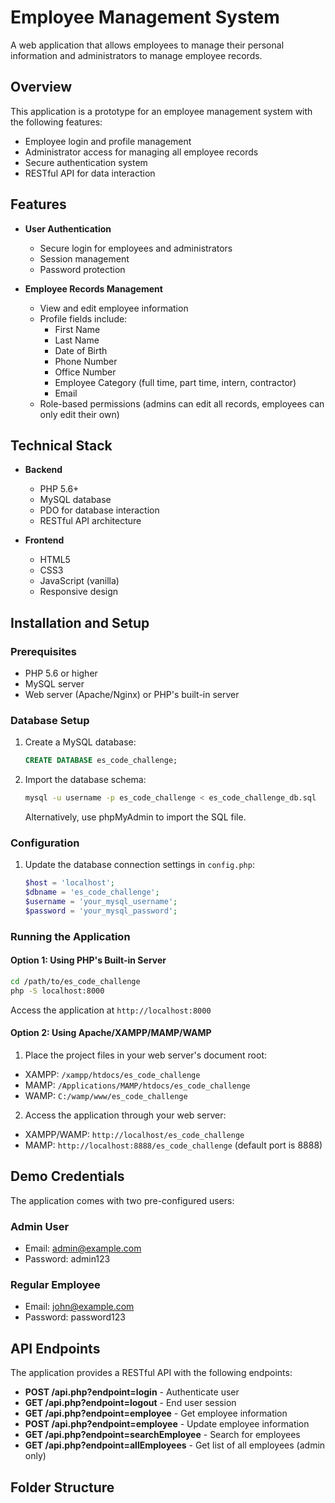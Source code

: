 # Employee Management System

A web application that allows employees to manage their personal information and administrators to manage employee records.

## Overview

This application is a prototype for an employee management system with the following features:
- Employee login and profile management
- Administrator access for managing all employee records
- Secure authentication system
- RESTful API for data interaction

## Features

* **User Authentication**
  * Secure login for employees and administrators
  * Session management
  * Password protection

* **Employee Records Management**
  * View and edit employee information
  * Profile fields include:
    * First Name
    * Last Name
    * Date of Birth
    * Phone Number
    * Office Number
    * Employee Category (full time, part time, intern, contractor)
    * Email
  * Role-based permissions (admins can edit all records, employees can only edit their own)

## Technical Stack

* **Backend**
  * PHP 5.6+
  * MySQL database
  * PDO for database interaction
  * RESTful API architecture

* **Frontend**
  * HTML5
  * CSS3
  * JavaScript (vanilla)
  * Responsive design

## Installation and Setup

### Prerequisites

* PHP 5.6 or higher
* MySQL server
* Web server (Apache/Nginx) or PHP's built-in server

### Database Setup

1. Create a MySQL database:
   ```sql
   CREATE DATABASE es_code_challenge;
   ```

2. Import the database schema:
   ```bash
   mysql -u username -p es_code_challenge < es_code_challenge_db.sql
   ```

   Alternatively, use phpMyAdmin to import the SQL file.

### Configuration

1. Update the database connection settings in `config.php`:
   ```php
   $host = 'localhost';
   $dbname = 'es_code_challenge';
   $username = 'your_mysql_username';
   $password = 'your_mysql_password';
   ```

### Running the Application

#### Option 1: Using PHP's Built-in Server

```bash
cd /path/to/es_code_challenge
php -S localhost:8000
```

Access the application at `http://localhost:8000`

#### Option 2: Using Apache/XAMPP/MAMP/WAMP

1. Place the project files in your web server's document root:
  * XAMPP: `/xampp/htdocs/es_code_challenge`
  * MAMP: `/Applications/MAMP/htdocs/es_code_challenge`
  * WAMP: `C:/wamp/www/es_code_challenge`

2. Access the application through your web server:
  * XAMPP/WAMP: `http://localhost/es_code_challenge`
  * MAMP: `http://localhost:8888/es_code_challenge` (default port is 8888)

## Demo Credentials

The application comes with two pre-configured users:

### Admin User
- Email: admin@example.com
- Password: admin123

### Regular Employee
- Email: john@example.com
- Password: password123

## API Endpoints

The application provides a RESTful API with the following endpoints:

* **POST /api.php?endpoint=login** - Authenticate user
* **GET /api.php?endpoint=logout** - End user session
* **GET /api.php?endpoint=employee** - Get employee information
* **POST /api.php?endpoint=employee** - Update employee information
* **GET /api.php?endpoint=searchEmployee** - Search for employees
* **GET /api.php?endpoint=allEmployees** - Get list of all employees (admin only)

## Folder Structure